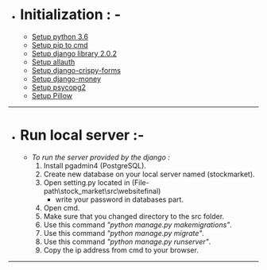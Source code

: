 * # Initialization : -   
    * [Setup python 3.6](https://www.python.org/downloads/)
    * [Setup pip to cmd](https://packaging.python.org/tutorials/installing-packages/#install-pip-setuptools-and-wheel)
    * [Setup django library 2.0.2](https://www.djangoproject.com/download/)
    * [Setup allauth](http://django-allauth.readthedocs.io/en/latest/installation.html)
    * [Setup django-crispy-forms](http://django-crispy-forms.readthedocs.io/en/latest/install.html)
    * [Setup django-money](https://github.com/django-money/django-money)
    * [Setup psycopg2](https://pypi.python.org/pypi/psycopg2)  
    * [Setup Pillow](https://pypi.python.org/pypi/Pillow/2.2.1)  
---
* # Run local server :-
   * *To run the server provided by the django :* 
        1. Install pgadmin4 (PostgreSQL).
        2. Create new database on your local server named (stockmarket).
        3. Open setting.py located in (File-path\stock_market\src\websitefinal)
            -  write your password in databases part.  
        4. Open cmd.
        5. Make sure that you changed directory to the src folder.
        6. Use this command *"python manage.py makemigrations"*.
        7. Use this command *"python manage.py migrate"*.
        8. Use this command *"python manage.py runserver"*.
        9. Copy the ip address from cmd to your browser.
 ---    